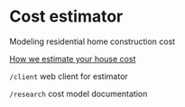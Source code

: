 # Cost estimator
Modeling residential home construction cost

[How we estimate your house cost](https://nbviewer.jupyter.org/github/buildabode/cost-estimator/blob/master/research/Cost%20estimation.ipynb)

`/client` web client for estimator

`/research` cost model documentation
